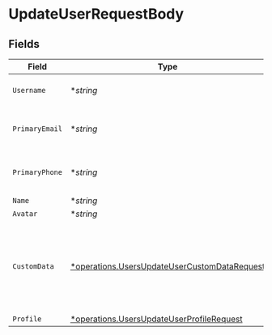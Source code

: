# UpdateUserRequestBody


## Fields

| Field                                                                                                                                                                                                                 | Type                                                                                                                                                                                                                  | Required                                                                                                                                                                                                              | Description                                                                                                                                                                                                           |
| --------------------------------------------------------------------------------------------------------------------------------------------------------------------------------------------------------------------- | --------------------------------------------------------------------------------------------------------------------------------------------------------------------------------------------------------------------- | --------------------------------------------------------------------------------------------------------------------------------------------------------------------------------------------------------------------- | --------------------------------------------------------------------------------------------------------------------------------------------------------------------------------------------------------------------- |
| `Username`                                                                                                                                                                                                            | **string*                                                                                                                                                                                                             | :heavy_minus_sign:                                                                                                                                                                                                    | Updated username for the user. It should be unique across all users.                                                                                                                                                  |
| `PrimaryEmail`                                                                                                                                                                                                        | **string*                                                                                                                                                                                                             | :heavy_minus_sign:                                                                                                                                                                                                    | Updated primary email address for the user. It should be unique across all users.                                                                                                                                     |
| `PrimaryPhone`                                                                                                                                                                                                        | **string*                                                                                                                                                                                                             | :heavy_minus_sign:                                                                                                                                                                                                    | Updated primary phone number for the user. It should be unique across all users.                                                                                                                                      |
| `Name`                                                                                                                                                                                                                | **string*                                                                                                                                                                                                             | :heavy_minus_sign:                                                                                                                                                                                                    | N/A                                                                                                                                                                                                                   |
| `Avatar`                                                                                                                                                                                                              | **string*                                                                                                                                                                                                             | :heavy_minus_sign:                                                                                                                                                                                                    | N/A                                                                                                                                                                                                                   |
| `CustomData`                                                                                                                                                                                                          | [*operations.UsersUpdateUserCustomDataRequest](../../models/operations/usersupdateusercustomdatarequest.md)                                                                                                           | :heavy_minus_sign:                                                                                                                                                                                                    | Custom data object to update for the given user ID. Note this will replace the entire custom data object.<br/><br/>If you want to perform a partial update, use the `PATCH /api/users/{userId}/custom-data` endpoint instead. |
| `Profile`                                                                                                                                                                                                             | [*operations.UsersUpdateUserProfileRequest](../../models/operations/usersupdateuserprofilerequest.md)                                                                                                                 | :heavy_minus_sign:                                                                                                                                                                                                    | N/A                                                                                                                                                                                                                   |